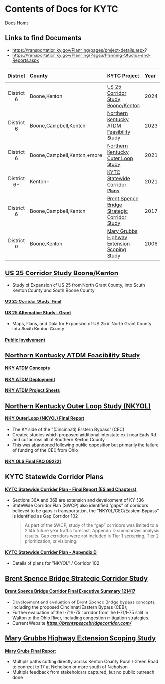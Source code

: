 # Contents of Docs for KYTC
[Docs Home](/info/docs/README.md)

## Links to find Documents
* https://transportation.ky.gov/Planning/pages/project-details.aspx?
* https://transportation.ky.gov/Planning/Pages/Planning-Studies-and-Reports.aspx



|District|County|KYTC Project|Year|Item Number|
|:---:|:---|:---|:---|:---|
|District 6|Boone,Kenton|[US 25 Corridor Study Boone/Kenton](#us-25-corridor-study-boonekenton)|2024|6-105.00 | 
|District 6|Boone,Campbell,Kenton|[Northern Kentucky ATDM Feasibility Study](#northern-kentucky-atdm-feasibility-study)|2023|6-464.00 | 
|District 6|Boone,Campbell,Kenton,+more|[Northern Kentucky Outer Loop Study](#northern-kentucky-outer-loop-study-nkyol)|2021|6-458.00 | 
|District 6+|Kenton+|[KYTC Statewide Corridor Plans](#kytc-statewide-corridor-plans)|2021| | 
|District 6|Boone,Campbell,Kenton|[Brent Spence Bridge Strategic Corridor Study](#brent-spence-bridge-strategic-corridor-study)|2017|6-431 | 
|District 6|Boone,Kenton|[Mary Grubbs Highway Extension Scoping Study](#mary-grubbs-highway-extension-scoping-study)|2006| | 



## [US 25 Corridor Study Boone/Kenton](https://transportation.ky.gov/Planning/Pages/Project-Details.aspx?Project=US%2025%20Corridor%20Study%20Boone/Kenton)
* Study of Expansion of US 25 from North Grant County, into South Kenton County and South Boone County
#### [US 25 Corridor Study_Final](/info/docs/kentucky_transportation_cabinet-kytc/US%2025%20Corridor%20Study_Final.pdf)
#### [US 25 Alternative Study - Grant](/info/docs/kentucky_transportation_cabinet-kytc/US%2025%20Alternatives%20Study%20-%20Grant%20-%20Project%20Maps%20and%20Data%20-%20Locals%20Input%20Summary%20Map.pdf)
* Maps, Plans, and Data for Expansion of US 25 in North Grant County into South Kenton County
#### [Public Involvement](/info/docs/kentucky_transportation_cabinet-kytc/Public%20Involvement%20-%20Survey%20-%20Handout%20-%20Survey%20Form.pdf)



## [Northern Kentucky ATDM Feasibility Study](https://transportation.ky.gov/Planning/Pages/Project-Details.aspx?Project=Northern%20Kentucky%20ATDM%20Feasibility%20Study)
#### [NKY ATDM Concepts](/info/docs/kentucky_transportation_cabinet-kytc/NKY%20ATDM%20Concept%20of%20Operations%20FINAL.pdf)
#### [NKY ATDM Deployment](/info/docs/kentucky_transportation_cabinet-kytc/NKY%20ATDM%20Deployment%20Analysis%20FINAL.pdf)
#### [NKY ATDM Project Sheets](/info/docs/kentucky_transportation_cabinet-kytc/NKY%20ATDM%20Project%20Sheets.pdf)



## [Northern Kentucky Outer Loop Study (NKYOL)](https://transportation.ky.gov/NKYOuterLoop/Pages/Home.aspx)
#### [NKY Outer Loop (NKYOL) Final Report](/info/docs/kentucky_transportation_cabinet-kytc/6-458%20NKYOL%20Final%20Report.pdf)
* The KY side of the "(Cincinnati) Eastern Bypass" (CEC)
* Created studies which proposed additional interstate exit near Eads Rd and cut across all of Southern Kenton County
* This was abandoned following public opposition but primarily the failure of funding of the CEC from Ohio
#### [NKY OLS Final FAQ 092221](/info/docs/kentucky_transportation_cabinet-kytc/NKY%20OLS%20Final%20FAQ%20092221.pdf)



## KYTC Statewide Corridor Plans
#### [KYTC Statewide Corridor Plan - Final Report (ES and Chapters)](/info/docs/kentucky_transportation_cabinet-kytc/KYTC%20Statewide%20Corridor%20Plan%20-%20Final%20Report%20(ES%20and%20Chapters).pdf)
* Sections 36A and 36B are extension and development of KY 536
* StateWide Corridor Plan (SWCP) also identified "gaps" of corridors believed to be gaps in transportation, the "NKYOL/CEC/Eastern Bypass" is identified as Gap Corridor 102  
  > As part of the SWCP, study of the “gap” corridors was limited to a 2045 future year traffic forecast. Appendix D summarizes analysis results. Gap corridors were not included in Tier 1 screening, Tier 2 prioritization, or visioning.
#### [KYTC Statewide Corridor Plan - Appendix D](/info/docs/kentucky_transportation_cabinet-kytc/KYTC%20Statewide%20Corridor%20Plan%20-%20Appendix%20D.pdf)
* Details of plans for "NKYOL" / Corridor 102



## [Brent Spence Bridge Strategic Corridor Study](https://transportation.ky.gov/Planning/Pages/Brent-Spence-Bridge-Strategic-Corridor-Study.aspx)
#### [Brent Spence Bridge Corridor Final Executive Summary 121417](/info/docs/kentucky_transportation_cabinet-kytc/Final%20Executive%20Summary%20121417.pdf)
* Development and evaluation of Brent Spence Bridge bypass concepts, including the proposed Cincinnati Eastern Bypass (CEB);
* Further evaluation of the I-71/I-75 corridor from the I-71/I-75 split in Walton to the Ohio River, including congestion mitigation strategies.
* Current Website ***https://brentspencebridgecorridor.com/***



## [Mary Grubbs Highway Extension Scoping Study](https://transportation.ky.gov/Planning/Pages/Project-Details.aspx?Project=Mary%20Grubbs%20Highway%20Extension)
#### [Mary Grubs Final Report](/info/docs/kentucky_transportation_cabinet-kytc/MGH%20Final%20Report.pdf)
* Multiple paths cutting directly across Kenton County Rural / Green Road to connect to 17 at Nicholson or more south of Nicholson
* Multiple feedback from stakeholders captured, but no public outreach done
